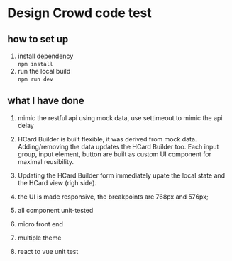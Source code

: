# Design Crowd code test


## how to set up 
 1. install dependency  
```npm install```
 2. run the local build  
```npm run dev```   

## what I have done 
1. mimic the restful api using mock data, use settimeout to mimic the api delay
2. HCard Builder is built flexible, it was derived from mock data. Adding/removing the data updates the HCard Builder too. Each input group, input element, button are built as custom UI component for maximal reusibility.
3. Updating the HCard Builder form immediately upate the local state and the HCard view (righ side).
4. the UI is made responsive, the breakpoints are 768px and 576px;
5. all component unit-tested

5. micro front end
6. multiple theme
6. react to vue
unit test